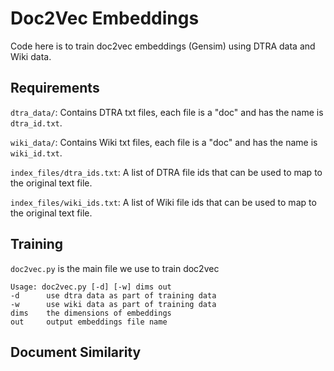 # Doc2Vec Embeddings
Code here is to train doc2vec embeddings (Gensim) using DTRA data and Wiki data. 

## Requirements

`dtra_data/`: Contains DTRA txt files, each file is a "doc" and has the name is `dtra_id.txt`.

`wiki_data/`: Contains Wiki txt files, each file is a "doc" and has the name is `wiki_id.txt`.

`index_files/dtra_ids.txt`: A list of DTRA file ids that can be used to map to the original text file.

`index_files/wiki_ids.txt`: A list of Wiki file ids that can be used to map to the original text file.


## Training 
`doc2vec.py` is the main file we use to train doc2vec
```
Usage: doc2vec.py [-d] [-w] dims out
-d      use dtra data as part of training data
-w      use wiki data as part of training data
dims    the dimensions of embeddings
out     output embeddings file name
```

## Document Similarity